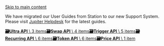 [Skip to main content](https://dev.jup.ag/docs/api#__docusaurus_skipToContent_fallback)

We have migrated our User Guides from Station to our new Support System. Please visit [Jupiter Helpdesk](https://jupiverse.zendesk.com/hc/en-us) for the latest guides.

[**🗃️Ultra API** \\
3 items](https://dev.jup.ag/docs/api/ultra-api)[**🗃️Swap API** \\
4 items](https://dev.jup.ag/docs/api/swap-api)[**🗃️Trigger API** \\
5 items](https://dev.jup.ag/docs/api/trigger-api)[**🗃️Recurring API** \\
6 items](https://dev.jup.ag/docs/api/recurring-api)[**🗃️Token API** \\
6 items](https://dev.jup.ag/docs/api/token-api)[**🗃️Price API** \\
1 item](https://dev.jup.ag/docs/api/price-api)